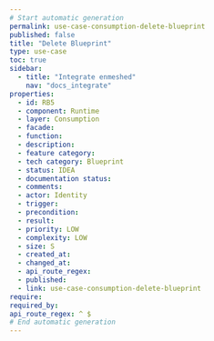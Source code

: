```yaml
---
# Start automatic generation
permalink: use-case-consumption-delete-blueprint
published: false
title: "Delete Blueprint"
type: use-case
toc: true
sidebar:
  - title: "Integrate enmeshed"
    nav: "docs_integrate"
properties:
  - id: RB5
  - component: Runtime
  - layer: Consumption
  - facade:
  - function:
  - description:
  - feature category:
  - tech category: Blueprint
  - status: IDEA
  - documentation status:
  - comments:
  - actor: Identity
  - trigger:
  - precondition:
  - result:
  - priority: LOW
  - complexity: LOW
  - size: S
  - created_at:
  - changed_at:
  - api_route_regex:
  - published:
  - link: use-case-consumption-delete-blueprint
require:
required_by:
api_route_regex: ^ $
# End automatic generation
---
```

